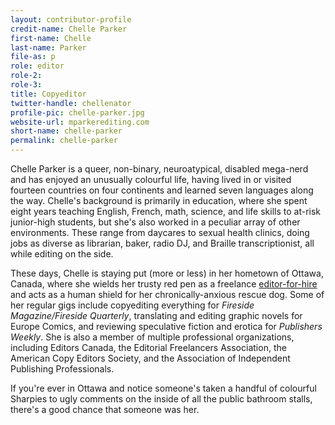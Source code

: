 ```yaml
---
layout: contributor-profile
credit-name: Chelle Parker
first-name: Chelle
last-name: Parker
file-as: p
role: editor
role-2:
role-3:
title: Copyeditor
twitter-handle: chellenator
profile-pic: chelle-parker.jpg
website-url: mparkerediting.com
short-name: chelle-parker
permalink: chelle-parker
---
```


Chelle Parker is a queer, non-binary, neuroatypical, disabled mega-nerd and has enjoyed an unusually colourful life, having lived in or visited fourteen countries on four continents and learned seven languages along the way. Chelle's background is primarily in education, where she spent eight years teaching English, French, math, science, and life skills to at-risk junior-high students, but she's also worked in a peculiar array of other environments. These range from daycares to sexual health clinics, doing jobs as diverse as librarian, baker, radio DJ, and Braille transcriptionist, all while editing on the side.

These days, Chelle is staying put (more or less) in her hometown of Ottawa, Canada, where she wields her trusty red pen as a freelance [editor-for-hire](https://www.mparkerediting.com) and acts as a human shield for her chronically-anxious rescue dog. Some of her regular gigs include copyediting everything for _Fireside Magazine/Fireside Quarterly_, translating and editing graphic novels for Europe Comics, and reviewing speculative fiction and erotica for _Publishers Weekly_. She is also a member of multiple professional organizations, including Editors Canada, the Editorial Freelancers Association, the American Copy Editors Society, and the Association of Independent Publishing Professionals.

If you're ever in Ottawa and notice someone's taken a handful of colourful Sharpies to ugly comments on the inside of all the public bathroom stalls, there's a good chance that someone was her.
